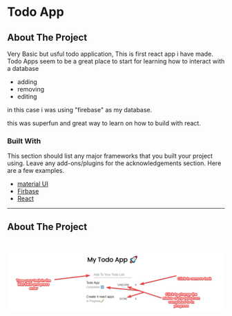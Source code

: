 # Todo App 


<!-- ABOUT THE PROJECT -->
## About The Project
Very Basic but usful todo application, This is first react app i have made. Todo Apps seem to be a great place to start for learning how to interact with a database
- adding 
- removing
- editing
  
in this case i was using "firebase" as my database.

this was superfun and great way to learn on how to build with react.

### Built With

This section should list any major frameworks that you built your project using. Leave any add-ons/plugins for the acknowledgements section. Here are a few examples.
* [material UI](https://material-ui.com/)
* [Firbase](https://console.firebase.google.com/)
* [React](https://reactjs.org/)


****
## About The Project

<br />
<p align="center">
  <a href="https://github.com/novaking27/react-learning/blob/master/listapp/src/assets/todoScreenshot.png">
    <img src="assets/../src/assets/todoScreenshot.png" alt="Logo" >
  </a>